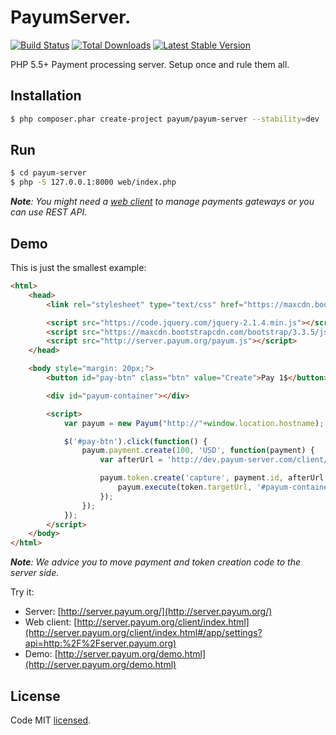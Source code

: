 # PayumServer.
[![Build Status](https://travis-ci.org/Payum/PayumServer.png?branch=master)](https://travis-ci.org/Payum/PayumServer)
[![Total Downloads](https://poser.pugx.org/payum/payum-server/d/total.png)](https://packagist.org/packages/payum/payum-server)
[![Latest Stable Version](https://poser.pugx.org/payum/payum-server/version.png)](https://packagist.org/packages/payum/payum-server)

PHP 5.5+ Payment processing server. Setup once and rule them all.

## Installation

```bash
$ php composer.phar create-project payum/payum-server --stability=dev
```

## Run

```bash
$ cd payum-server
$ php -S 127.0.0.1:8000 web/index.php
```

_**Note**: You might need a [web client](https://github.com/Payum/PayumServerUI) to manage payments gateways or you can use REST API._

## Demo

This is just the smallest example:

```html
<html>
    <head>
        <link rel="stylesheet" type="text/css" href="https://maxcdn.bootstrapcdn.com/bootstrap/3.3.5/css/bootstrap.min.css">

        <script src="https://code.jquery.com/jquery-2.1.4.min.js"></script>
        <script src="https://maxcdn.bootstrapcdn.com/bootstrap/3.3.5/js/bootstrap.min.js"></script>
        <script src="http://server.payum.org/payum.js"></script>
    </head>

    <body style="margin: 20px;">
        <button id="pay-btn" class="btn" value="Create">Pay 1$</button>

        <div id="payum-container"></div>

        <script>
            var payum = new Payum("http://"+window.location.hostname);

            $('#pay-btn').click(function() {
                payum.payment.create(100, 'USD', function(payment) {
                    var afterUrl = 'http://dev.payum-server.com/client/index.html#/app/payments/details/'+payment.id;

                    payum.token.create('capture', payment.id, afterUrl, function(token) {
                        payum.execute(token.targetUrl, '#payum-container');
                    });
                });
            });
        </script>
    </body>
</html>
```

_**Note**: We advice you to move payment and token creation code to the server side._

Try it:

* Server: [http://server.payum.org/](http://server.payum.org/)
* Web client: [http://server.payum.org/client/index.html](http://server.payum.org/client/index.html#/app/settings?api=http:%2F%2Fserver.payum.org)
* Demo: [http://server.payum.org/demo.html](http://server.payum.org/demo.html)

## License

Code MIT [licensed](LICENSE.md).